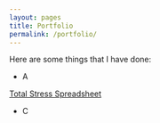 ```yaml
---
layout: pages
title: Portfolio
permalink: /portfolio/
---
```


<head>
	<style>
		p {
		font-size: 1em;
		text-transform: none;
		text-align: left;
		max-width: 392px;
		word-wrap: normal;
		}
	</style>
</head>

	
Here are some things that I have done:

- A

<a href="/portfolio/tss/">Total Stress Spreadsheet</a>

- C
